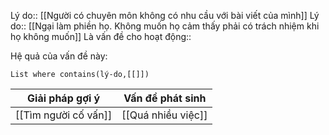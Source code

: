 Lý do:: [[Người có chuyên môn không có nhu cầu với bài viết của mình]]
Lý do:: [[Ngại làm phiền họ. Không muốn họ cảm thấy phải có trách nhiệm khi họ không muốn]]
Là vấn đề cho hoạt động:: 

Hệ quả của vấn đề này:
```dataview
List where contains(lý-do,[[]])
```

| Giải pháp gợi ý      | Vấn đề phát sinh   |
| -------------------- | ------------------ |
| [[Tìm người cố vấn]] | [[Quá nhiều việc]] | 
